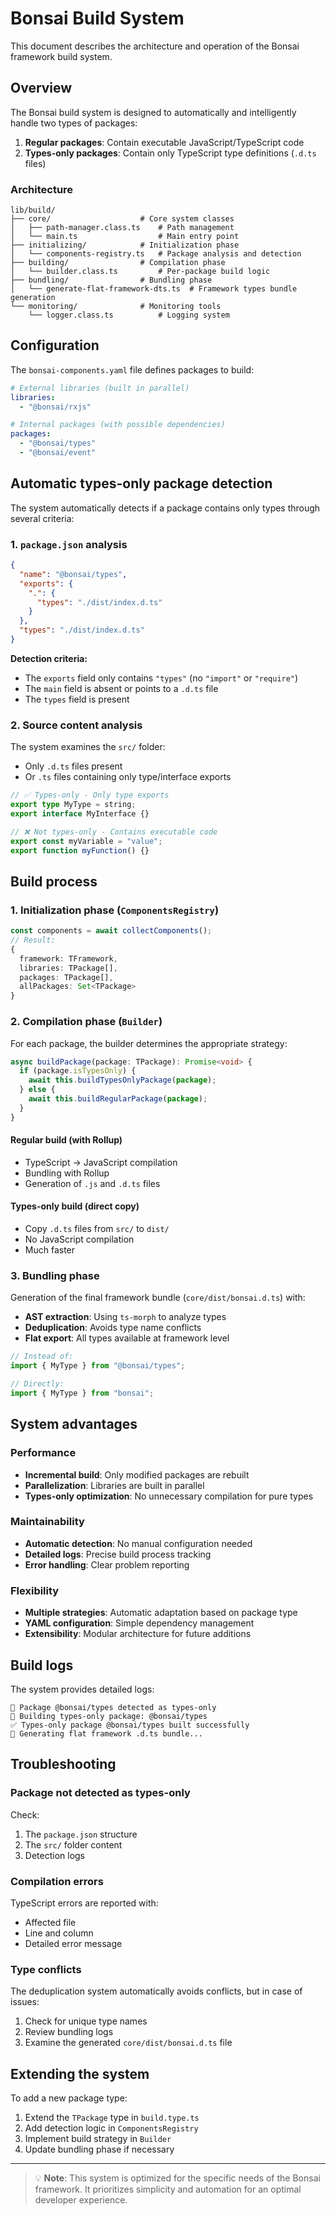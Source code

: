# Bonsai Build System

This document describes the architecture and operation of the Bonsai framework build system.

## Overview

The Bonsai build system is designed to automatically and intelligently handle two types of packages:

1. **Regular packages**: Contain executable JavaScript/TypeScript code
2. **Types-only packages**: Contain only TypeScript type definitions (`.d.ts` files)

### Architecture

```
lib/build/
├── core/                    # Core system classes
│   ├── path-manager.class.ts    # Path management
│   └── main.ts                  # Main entry point
├── initializing/            # Initialization phase
│   └── components-registry.ts   # Package analysis and detection
├── building/                # Compilation phase
│   └── builder.class.ts         # Per-package build logic
├── bundling/                # Bundling phase
│   └── generate-flat-framework-dts.ts  # Framework types bundle generation
└── monitoring/              # Monitoring tools
    └── logger.class.ts          # Logging system
```

## Configuration

The `bonsai-components.yaml` file defines packages to build:

```yaml
# External libraries (built in parallel)
libraries:
  - "@bonsai/rxjs"

# Internal packages (with possible dependencies)
packages:
  - "@bonsai/types"
  - "@bonsai/event"
```

## Automatic types-only package detection

The system automatically detects if a package contains only types through several criteria:

### 1. `package.json` analysis

```json
{
  "name": "@bonsai/types",
  "exports": {
    ".": {
      "types": "./dist/index.d.ts"
    }
  },
  "types": "./dist/index.d.ts"
}
```

**Detection criteria:**

- The `exports` field only contains `"types"` (no `"import"` or `"require"`)
- The `main` field is absent or points to a `.d.ts` file
- The `types` field is present

### 2. Source content analysis

The system examines the `src/` folder:

- Only `.d.ts` files present
- Or `.ts` files containing only type/interface exports

```typescript
// ✅ Types-only - Only type exports
export type MyType = string;
export interface MyInterface {}

// ❌ Not types-only - Contains executable code
export const myVariable = "value";
export function myFunction() {}
```

## Build process

### 1. Initialization phase (`ComponentsRegistry`)

```typescript
const components = await collectComponents();
// Result:
{
  framework: TFramework,
  libraries: TPackage[],
  packages: TPackage[],
  allPackages: Set<TPackage>
}
```

### 2. Compilation phase (`Builder`)

For each package, the builder determines the appropriate strategy:

```typescript
async buildPackage(package: TPackage): Promise<void> {
  if (package.isTypesOnly) {
    await this.buildTypesOnlyPackage(package);
  } else {
    await this.buildRegularPackage(package);
  }
}
```

#### Regular build (with Rollup)

- TypeScript → JavaScript compilation
- Bundling with Rollup
- Generation of `.js` and `.d.ts` files

#### Types-only build (direct copy)

- Copy `.d.ts` files from `src/` to `dist/`
- No JavaScript compilation
- Much faster

### 3. Bundling phase

Generation of the final framework bundle (`core/dist/bonsai.d.ts`) with:

- **AST extraction**: Using `ts-morph` to analyze types
- **Deduplication**: Avoids type name conflicts
- **Flat export**: All types available at framework level

```typescript
// Instead of:
import { MyType } from "@bonsai/types";

// Directly:
import { MyType } from "bonsai";
```

## System advantages

### Performance

- **Incremental build**: Only modified packages are rebuilt
- **Parallelization**: Libraries are built in parallel
- **Types-only optimization**: No unnecessary compilation for pure types

### Maintainability

- **Automatic detection**: No manual configuration needed
- **Detailed logs**: Precise build process tracking
- **Error handling**: Clear problem reporting

### Flexibility

- **Multiple strategies**: Automatic adaptation based on package type
- **YAML configuration**: Simple dependency management
- **Extensibility**: Modular architecture for future additions

## Build logs

The system provides detailed logs:

```
📝 Package @bonsai/types detected as types-only
🔨 Building types-only package: @bonsai/types
✅ Types-only package @bonsai/types built successfully
🎯 Generating flat framework .d.ts bundle...
```

## Troubleshooting

### Package not detected as types-only

Check:

1. The `package.json` structure
2. The `src/` folder content
3. Detection logs

### Compilation errors

TypeScript errors are reported with:

- Affected file
- Line and column
- Detailed error message

### Type conflicts

The deduplication system automatically avoids conflicts, but in case of issues:

1. Check for unique type names
2. Review bundling logs
3. Examine the generated `core/dist/bonsai.d.ts` file

## Extending the system

To add a new package type:

1. Extend the `TPackage` type in `build.type.ts`
2. Add detection logic in `ComponentsRegistry`
3. Implement build strategy in `Builder`
4. Update bundling phase if necessary

---

> 💡 **Note**: This system is optimized for the specific needs of the Bonsai framework. It prioritizes simplicity and automation for an optimal developer experience.

